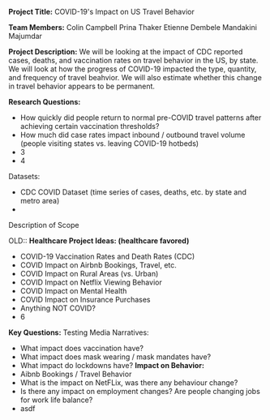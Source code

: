 **Project Title:**
COVID-19's Impact on US Travel Behavior

**Team Members:**
Colin Campbell
Prina Thaker
Etienne Dembele
Mandakini Majumdar

**Project Description:**
We will be looking at the impact of CDC reported cases, deaths, and vaccination rates on travel behavior in the US, by state. We will look at how the progress of COVID-19 impacted the type, quantity, and frequency of travel beahvior. We will also estimate whether this change in travel behavior appears to be permanent.

**Research Questions:**
- How quickly did people return to normal pre-COVID travel patterns after achieving certain vaccination thresholds?
- How much did case rates impact inbound / outbound travel volume (people visiting states vs. leaving COVID-19 hotbeds)
- 3
- 4


Datasets:
- CDC COVID Dataset (time series of cases, deaths, etc. by state and metro area)
- 





Description of Scope



OLD::
**Healthcare Project Ideas: (healthcare favored)**
- COVID-19 Vaccination Rates and Death Rates (CDC)
- COVID Impact on Airbnb Bookings, Travel, etc.
- COVID Impact on Rural Areas (vs. Urban)
- COVID Impact on Netflix Viewing Behavior
- COVID Impact on Mental Health
- COVID Impact on Insurance Purchases
- Anything NOT COVID?
- 6

**Key Questions:**
Testing Media Narratives:
- What impact does vaccination have?
- What impact does mask wearing / mask mandates have?
- What impact do lockdowns have?
**Impact on Behavior:**
- Aibnb Bookings / Travel Behavior
- What is the impact on NetFLix, was there any behaviour change?
- Is there any impact on employment changes? Are people changing jobs for work life balance?
- asdf
